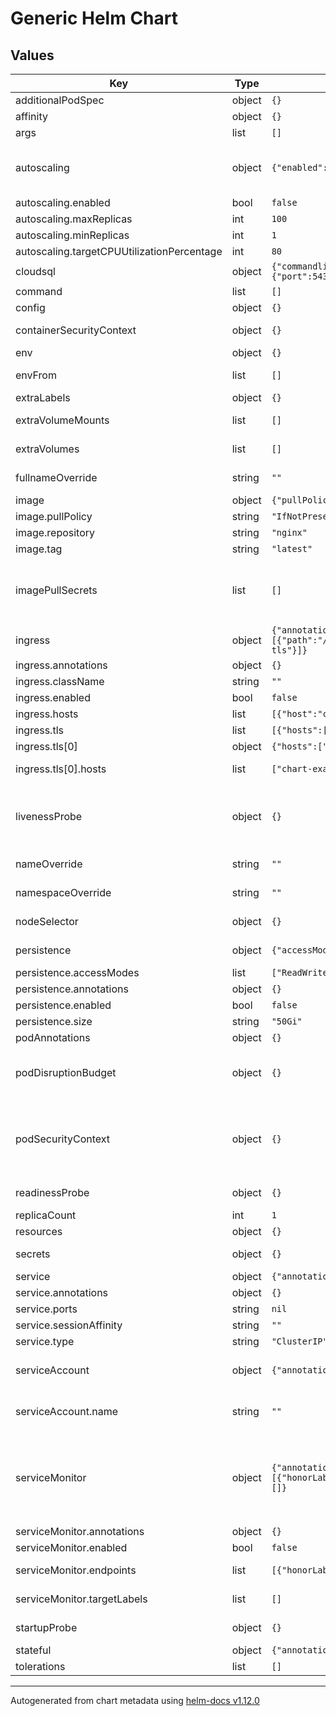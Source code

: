 <!--
DO NOT EDIT README.md manually!
We're using [helm-docs](https://github.com/norwoodj/helm-docs) to render values of the chart.
If you updated values.yaml file make sure to render a new README.md locally before submitting a Pull Request.

If you're using [pre-commit](https://pre-commit.com/) make sure to install the hooks first:
```
pre-commit install
```
REAMDE.md will be updating automatically after that.

Otherwise, you should install helm-docs and manually update README.md. Navigate to repository root and run:
`helm-docs --chart-search-root=charts/common --template-files=README.md.gotmpl`

You may encounter `files were modified by this hook` error after updating README.md.gotmpl file when using pre-commit.
This is intended behaviour. Make sure to run `git add -A` once again to stage changes in the auto-updated REAMDE.md
-->

# Generic Helm Chart

## Values

| Key | Type | Default | Description |
|-----|------|---------|-------------|
| additionalPodSpec | object | `{}` | Additional Pod Spec |
| affinity | object | `{}` | Assign custom affinity rules |
| args | list | `[]` | Override default container args |
| autoscaling | object | `{"enabled":false,"maxReplicas":100,"minReplicas":1,"targetCPUUtilizationPercentage":80}` | Autoscaling should be enabled for statefulsets ref: https://kubernetes.io/docs/tasks/run-application/horizontal-pod-autoscale/ |
| autoscaling.enabled | bool | `false` | Enable autoscaling |
| autoscaling.maxReplicas | int | `100` | Maximum number of pods |
| autoscaling.minReplicas | int | `1` | Minimum number of pods |
| autoscaling.targetCPUUtilizationPercentage | int | `80` | Target CPU utilization percentage |
| cloudsql | object | `{"commandline":{"args":"-instances=gcp-project-id:zone:instance-name=tcp:0.0.0.0:5432"},"enabled":false,"service":{"port":5432,"targetPort":5432}}` | If enabled, create cloudsql proxy resources |
| command | list | `[]` | Override default container command |
| config | object | `{}` | Creates a configmap resource |
| containerSecurityContext | object | `{}` | SecurityContext settings for the main container |
| env | object | `{}` | Environment variable to add to the pods |
| envFrom | list | `[]` | Environment variables from secrets or configmaps to add to the pods |
| extraLabels | object | `{}` | Additional common labels on resources |
| extraVolumeMounts | list | `[]` | Extra volume mounts together. Corresponds to `extraVolumes`. |
| extraVolumes | list | `[]` | Extra volumes to be added in addition to those specified under `defaultVolumes`. |
| fullnameOverride | string | `""` | Provide a name to substitute for the full names of resources |
| image | object | `{"pullPolicy":"IfNotPresent","repository":"nginx","tag":"latest"}` | Image to use for the chart |
| image.pullPolicy | string | `"IfNotPresent"` | Image pull policy |
| image.repository | string | `"nginx"` | Image repository |
| image.tag | string | `"latest"` | Image tag |
| imagePullSecrets | list | `[]` | Reference to one or more secrets to be used when pulling images ref: https://kubernetes.io/docs/tasks/configure-pod-container/pull-image-private-registry/ |
| ingress | object | `{"annotations":{},"className":"","enabled":false,"hosts":[{"host":"chart-example.local","paths":[{"path":"/","pathType":"ImplementationSpecific"}]}],"tls":[{"hosts":["chart-example.local"],"secretName":"chart-example-tls"}]}` | Creates an ingress resource |
| ingress.annotations | object | `{}` | Annotations to add to the Ingress |
| ingress.className | string | `""` | Ingress class name |
| ingress.enabled | bool | `false` | Enable creation of Ingress |
| ingress.hosts | list | `[{"host":"chart-example.local","paths":[{"path":"/","pathType":"ImplementationSpecific"}]}]` | A list of hosts for the Ingress |
| ingress.tls | list | `[{"hosts":["chart-example.local"],"secretName":"chart-example-tls"}]` | Ingress TLS configuration |
| ingress.tls[0] | object | `{"hosts":["chart-example.local"],"secretName":"chart-example-tls"}` | Secrets to use for TLS configuration |
| ingress.tls[0].hosts | list | `["chart-example.local"]` | A list of hosts for the Ingress with TLS enabled |
| livenessProbe | object | `{}` | Controller Container liveness probe configuration ref: https://kubernetes.io/docs/tasks/configure-pod-container/configure-liveness-readiness-startup-probes/ |
| nameOverride | string | `""` | Provide a name in place of node for `app:` labels |
| namespaceOverride | string | `""` | Provide a name to substitute for the full names of resources |
| nodeSelector | object | `{}` | Define which Nodes the Pods are scheduled on. |
| persistence | object | `{"accessModes":["ReadWriteOnce"],"annotations":{},"enabled":false,"size":"50Gi"}` | If enabled, creates a PVC and deploy the pod as statefulset |
| persistence.accessModes | list | `["ReadWriteOnce"]` | PVC access mode |
| persistence.annotations | object | `{}` | Annotations to add to the PVC |
| persistence.enabled | bool | `false` | Enable PVC creation |
| persistence.size | string | `"50Gi"` | PVC storage size |
| podAnnotations | object | `{}` | Annotations to add to the pod |
| podDisruptionBudget | object | `{}` | See `kubectl explain poddisruptionbudget.spec` for more ref: https://kubernetes.io/docs/tasks/run-application/configure-pdb/ |
| podSecurityContext | object | `{}` | SecurityContext holds pod-level security attributes and common container settings. This defaults to non root user with uid 1000 and gid 1000. ref: https://kubernetes.io/docs/tasks/configure-pod-container/security-context/ |
| readinessProbe | object | `{}` | Controller Container readiness probe configuration |
| replicaCount | int | `1` | Number of replicas for the pod |
| resources | object | `{}` | Resource limits & requests |
| secrets | object | `{}` | Creates a secret resource The value must be base64 encoded |
| service | object | `{"annotations":{},"ports":null,"sessionAffinity":"","type":"ClusterIP"}` | Creates a service resource |
| service.annotations | object | `{}` | Annotations to add to the Service resource |
| service.ports | string | `nil` | Ports to expose on the service |
| service.sessionAffinity | string | `""` | Session Affinitiy type |
| service.type | string | `"ClusterIP"` | Service type |
| serviceAccount | object | `{"annotations":{},"create":true,"name":""}` | Service account for the pod to use ref: https://kubernetes.io/docs/tasks/configure-pod-container/configure-service-account/ |
| serviceAccount.name | string | `""` | The name of the service account to use. If not set and create is true, a name is generated using the fullname template |
| serviceMonitor | object | `{"annotations":{},"enabled":false,"endpoints":[{"honorLabels":true,"interval":"1m","path":"/metrics","port":"http","scheme":"http","scrapeTimeout":"30s"}],"targetLabels":[]}` | If enabled, create service monitor of Prometheus-Operator ref: https://github.com/prometheus-operator/prometheus-operator/blob/main/Documentation/user-guides/getting-started.md#include-servicemonitors |
| serviceMonitor.annotations | object | `{}` | Annotations to assign to the ServiceMonitor |
| serviceMonitor.enabled | bool | `false` | Enables Service Monitor |
| serviceMonitor.endpoints | list | `[{"honorLabels":true,"interval":"1m","path":"/metrics","port":"http","scheme":"http","scrapeTimeout":"30s"}]` | List of endpoints of service which Prometheus scrapes |
| serviceMonitor.targetLabels | list | `[]` | Propagate certain service labels to Prometheus. |
| startupProbe | object | `{}` | Controller Container startup probe configuration |
| stateful | object | `{"annotations":{}}` | Annotations to add to the pod of statefulset |
| tolerations | list | `[]` | Tolerations for use with node taints |

----------------------------------------------
Autogenerated from chart metadata using [helm-docs v1.12.0](https://github.com/norwoodj/helm-docs/releases/v1.12.0)
